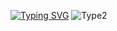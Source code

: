 [![Typing SVG](https://readme-typing-svg.demolab.com?font=Fira+Code&size=25&pause=1000&color=F7C36E&center=true&vCenter=true&width=435&lines=Task+Lister;In+differents+languages)](https://git.io/typing-svg)
![Type2](https://img1.picmix.com/output/stamp/normal/1/3/4/6/606431_8140b.gif)